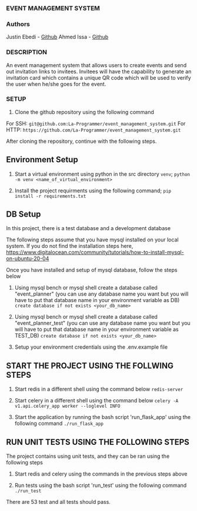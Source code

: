 ### EVENT MANAGEMENT SYSTEM

### Authors
Justin Ebedi - [Github](https://github.com/La-Programmer)
Ahmed Issa - [Github](https://github.com/Ahmed-Is3a)

### DESCRIPTION
An event management system that allows users to create events and send out invitation links to invitees. Invitees will have the capability to generate an invitation card which contains a unique QR code which will be used to verify the user when he/she goes for the event.

### SETUP
1. Clone the github repository using the following command

For SSH: `git@github.com:La-Programmer/event_management_system.git`
For HTTP: `https://github.com/La-Programmer/event_management_system.git`

After cloning the repository, continue with the following steps.
## Environment Setup
1. Start a virtual environment using python in the src directory `venv`;
`python -m venv <name_of_virtual_environment>`

2. Install the project requirments using the following command;
`pip install -r requirements.txt`

## DB Setup
In this project, there is a test database and a development database

The following steps assume that you have mysql installed on your local system. If you do not find the installation steps here, https://www.digitalocean.com/community/tutorials/how-to-install-mysql-on-ubuntu-20-04

Once you have installed and setup of mysql database, follow the steps below
1. Using mysql bench or mysql shell create a database called "event_planner" (you can use any database name you want but you will have to put that database name in your environment variable as DB)
`create database if not exists <your_db_name>`

2. Using mysql bench or mysql shell create a database called "event_planner_test" (you can use any database name you want but you will have to put that database name in your environment variable as TEST_DB)
`create database if not exists <your_db_name>`

3. Setup your environment credentials using the .env.example file

## START THE PROJECT USING THE FOLLWING STEPS
1. Start redis in a different shell using the command below
`redis-server`

2. Start celery in a different shell using the command below
`celery -A v1.api.celery_app worker --loglevel INFO`

3. Start the application by running the bash script 'run_flask_app' using the following command
`./run_flask_app`

## RUN UNIT TESTS USING THE FOLLOWING STEPS
The project contains using unit tests, and they can be ran using the following steps

1. Start redis and celery using the commands in the previous steps above

2. Run tests using the bash script 'run_test' using the following command
`./run_test`

There are 53 test and all tests should pass.
